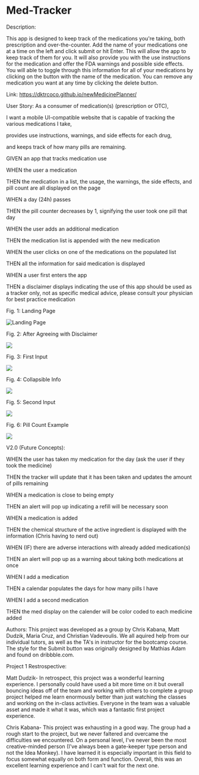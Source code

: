# Med-Tracker

Description:

This app is designed to keep track of the medications you're taking, both prescription and over-the-counter. Add the name of your medications one at a time on the left and click submit or hit Enter. This will allow the app to keep track of them for you. It will also provide you with the use instructions for the medication and offer the FDA warnings and possible side effects. You will able to toggle through this information for all of your medications by clicking on the button with the name of the medication. You can remove any medication you want at any time by clicking the delete button.

Link: https://dktrcoco.github.io/newMedicinePlanner/

User Story: As a consumer of medication(s) (prescription or OTC),
 
I want a mobile UI-compatible website that is capable of tracking the various medications I take, 

provides use instructions, warnings, and side effects for each drug, 

and keeps track of how many pills are remaining.

GIVEN an app that tracks medication use

WHEN the user a medication

THEN the medication in a list, the usage, the warnings, the side effects, and pill count are all displayed on the page

WHEN a day (24h) passes

THEN the pill counter decreases by 1, signifying the user took one pill that day

WHEN the user adds an additional medication

THEN the medication list is appended with the new medication

WHEN the user clicks on one of the medications on the populated list

THEN all the information for said medication is displayed 

WHEN a user first enters the app

THEN a disclaimer displays indicating the use of this app should be used as a tracker only, not as specific medical advice, please consult your physician for best practice medication

Fig. 1: Landing Page

![Landing Page](Screenshots/Landing%20Page.PNG)

Fig. 2: After Agreeing with Disclaimer

![](Screenshots/After%20Agreeing%20With%20Disclaimer.PNG)

Fig. 3: First Input

![](Screenshots/First%20Input.PNG)

Fig. 4: Collapsible Info

![](Screenshots/First%20Input%20uncollapse%20Info.PNG)

Fig. 5: Second Input

![](Screenshots/Second%20Input.PNG)


Fig. 6: Pill Count Example

![](Screenshots/Pill%20Count%20Difference.PNG)


V2.0 (Future Concepts):

WHEN the user has taken my medication for the day (ask the user if they took the medicine)

THEN the tracker will update that it has been taken and updates the amount of pills remaining

WHEN a medication is close to being empty

THEN an alert will pop up indicating a refill will be necessary soon

WHEN a medication is added

THEN the chemical structure of the active ingredient is displayed with the information (Chris having to nerd out)

WHEN (IF) there are adverse interactions with already added medication(s)

THEN an alert will pop up as a warning about taking both medications at once

WHEN I add a medication

THEN a calendar populates the days for how many pills I have

WHEN I add a second medication

THEN the med display on the calender will be color coded to each medicine added

Authors: This project was developed as a group by Chris Kabana, Matt Dudzik, Maria Cruz, and Christian Vadevoulis. We all aquired help from our individual tutors, as well as the TA's in instructor for the bootcamp course. The style for the Submit button was originally designed by Mathias Adam and found on dribbble.com.


Project 1 Restrospective:

Matt Dudzik-
In retrospect, this project was a wonderful learning experience. I personally could have used a bit more time on it but overall bouncing ideas off of the team and working with others to complete a group project helped me learn enormously better than just watching the classes and working on the in-class activities. Everyone in the team was a valuable asset and made it what it was, which was a fantastic first project experience. 

Chris Kabana-
This project was exhausting in a good way. The group had a rough start to the project, but we never faltered and overcame the difficulties we encountered. On a personal level, I've never been the most creative-minded person (I've always been a gate-keeper type person and not the Idea Monkey). I have learned it is especially important in this field to focus somewhat equally on both form and function. Overall, this was an excellent learning experience and I can't wait for the next one.
